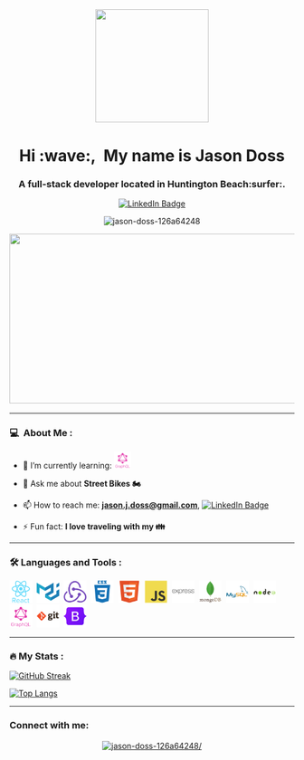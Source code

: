 <div id="header" align="center">
  <img src="https://media.giphy.com/media/3oxHQM2nelb4qWtoje/giphy.gif" width="200" height="200"/>
</div>

<div id="header" align="center">
  <h1 align="center">Hi :wave:,&nbsp; My name is Jason Doss</h1>
  <h3 align="center">A full-stack developer located in Huntington Beach:surfer:.</h3>

  <div id="badges">
    <a href="https://www.linkedin.com/in/jason-doss-126a64248/">
      <img src="https://img.shields.io/badge/LinkedIn-blue?style=for-the-badge&logo=linkedin&logoColor=white" alt="LinkedIn Badge"/>
    </a>
    <p> <img src="https://komarev.com/ghpvc/?username=jason-doss-126a64248&label=Profile%20views&color=0e75b6&style=flat" alt="jason-doss-126a64248" /> </p>
     </div>
</div>

<div align="center">
  <img src="https://media.giphy.com/media/4ReK5ligyz4PvUzfGl/giphy.gif" width="600" height="300"/>
</div>

---

### :computer:&nbsp; About Me :
  
- 🌱 I’m currently learning: **<img src="https://github.com/devicons/devicon/blob/master/icons/graphql/graphql-plain-wordmark.svg" title="React" alt="React" width="30" height="30"/>&nbsp;**

- 💬 Ask me about **Street Bikes 🏍**

- 📫 How to reach me: **jason.j.doss@gmail.com**, <a href="https://www.linkedin.com/in/jason-doss-126a64248/">
      <img src="https://img.shields.io/badge/LinkedIn-blue?style=for-the-badge&logo=linkedin&logoColor=white" alt="LinkedIn Badge"/>
    </a>

- ⚡ Fun fact: **I love traveling with my :family:**

---

### :hammer_and_wrench: Languages and Tools :

<div>
  <img src="https://github.com/devicons/devicon/blob/master/icons/react/react-original-wordmark.svg" title="React" alt="React" width="40" height="40"/>&nbsp;
  <img src="https://github.com/devicons/devicon/blob/master/icons/materialui/materialui-original.svg" title="Material UI" alt="Material UI" width="40" height="40"/>&nbsp;
  <img src="https://github.com/devicons/devicon/blob/master/icons/redux/redux-original.svg" title="Redux" alt="Redux " width="40" height="40"/>&nbsp;
  <img src="https://github.com/devicons/devicon/blob/master/icons/css3/css3-plain-wordmark.svg"  title="CSS3" alt="CSS" width="40" height="40"/>&nbsp;
  <img src="https://github.com/devicons/devicon/blob/master/icons/html5/html5-original.svg" title="HTML5" alt="HTML" width="40" height="40"/>&nbsp;
  <img src="https://github.com/devicons/devicon/blob/master/icons/javascript/javascript-original.svg" title="JavaScript" alt="JavaScript" width="40" height="40"/>&nbsp;
    <img src="https://github.com/devicons/devicon/blob/master/icons/express/express-original-wordmark.svg" title="Express" alt="Express" width="40" height="40"/>&nbsp;
  <img src="https://github.com/devicons/devicon/blob/master/icons/mongodb/mongodb-original-wordmark.svg" title="MongoDB" alt="MongoDB" width="40" height="40"/>&nbsp;
  <img src="https://github.com/devicons/devicon/blob/master/icons/mysql/mysql-original-wordmark.svg" title="MySQL"  alt="MySQL" width="40" height="40"/>&nbsp;
  <img src="https://github.com/devicons/devicon/blob/master/icons/nodejs/nodejs-original-wordmark.svg" title="NodeJS" alt="NodeJS" width="40" height="40"/>&nbsp;
  <img src="https://github.com/devicons/devicon/blob/master/icons/graphql/graphql-plain-wordmark.svg" title="React" alt="React" width="40" height="40"/>&nbsp;
  <img src="https://github.com/devicons/devicon/blob/master/icons/git/git-original-wordmark.svg" title="Git" **alt="Git" width="40" height="40"/>&nbsp;
  <img src="https://github.com/devicons/devicon/blob/master/icons/bootstrap/bootstrap-original.svg" title="Bootstrap" width="40" height="40"/>
</div>

---

### :fire: My Stats :
[![GitHub Streak](https://github-readme-streak-stats.herokuapp.com?user=dossj88&theme=github-dark-blue)](https://git.io/streak-stats)

[![Top Langs](https://github-readme-stats.vercel.app/api/top-langs/?username=dossj88&layout=compact&theme=vision-friendly-dark)](https://github.com/anuraghazra/github-readme-stats)

---

<h3 align="left">Connect with me:</h3>
<p align="center">
<a href="https://www.linkedin.com/in/jason-doss-126a64248/" target="blank"><img align="center" src="https://raw.githubusercontent.com/rahuldkjain/github-profile-readme-generator/master/src/images/icons/Social/linked-in-alt.svg" alt="jason-doss-126a64248/" height="30" width="40" /></a>
</p>

